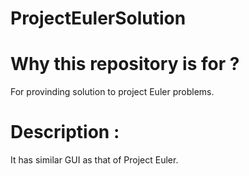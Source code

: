# ProjectEulerSolution

# Why this repository is for ?

  For provinding solution to project Euler problems.

# Description : 
  It has similar GUI as that of Project Euler.
  
